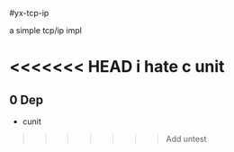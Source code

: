 #yx-tcp-ip

a simple tcp/ip impl

<<<<<<< HEAD
i hate c unit
=======

## 0 Dep
- cunit
>>>>>>> Add untest

